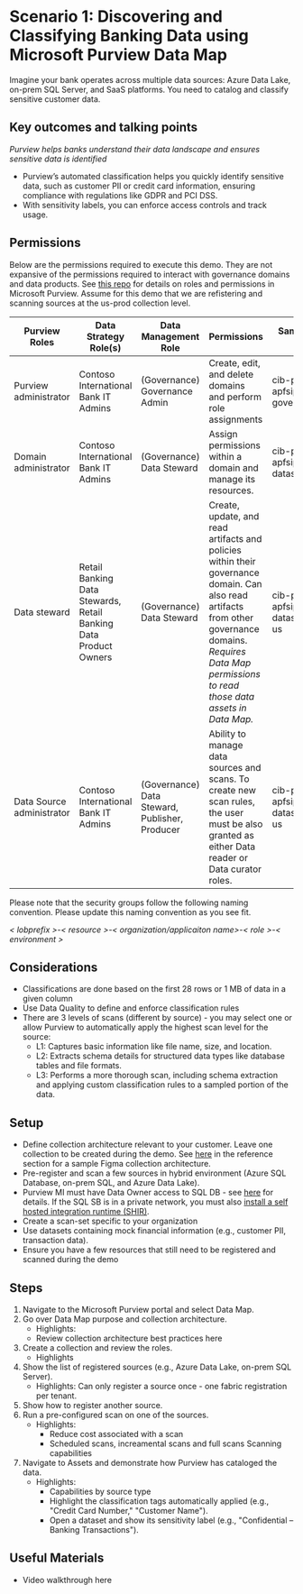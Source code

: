 # Scenario 1: Discovering and Classifying Banking Data using Microsoft Purview Data Map

Imagine your bank operates across multiple data sources: Azure Data Lake, on-prem SQL Server, and SaaS platforms. You need to catalog and classify sensitive customer data.

## Key outcomes and talking points

*Purview helps banks understand their data landscape and ensures sensitive data is identified*

- Purview’s automated classification helps you quickly identify sensitive data, such as customer PII or credit card information, ensuring compliance with regulations like GDPR and PCI DSS.
- With sensitivity labels, you can enforce access controls and track usage.

## Permissions

Below are the permissions required to execute this demo. They are not expansive of the permissions required to interact with governance domains and data products. See [this repo](https://github.com/alipouw13/appurviewdemo/blob/main/0-purview_governance_permissions.md) for details on roles and permissions in Microsoft Purview. Assume for this demo that we are refistering and scanning sources at the us-prod collection level.

| Purview Roles             | Data Strategy Role(s)                  | Data Management Role       | Permissions                                                                 | Sample Security Group                  |
|---------------------------|----------------------------------------|----------------------------|-----------------------------------------------------------------------------|----------------------------------------|
| Purview administrator          | Contoso International Bank IT Admins                 | (Governance) Governance Admin           | Create, edit, and delete domains and perform role assignments | cib-pview-apfsipurviewdemo-governanceadmin    |
| Domain administrator | Contoso International Bank IT Admins                | (Governance) Data Steward               |     Assign permissions within a domain and manage its resources.               | cib-pview-apfsipurviewdemo-datasteward           |
| Data steward   | Retail Banking Data Stewards, Retail Banking Data Product Owners                  | (Governance) Data Steward   |    Create, update, and read artifacts and policies within their governance domain. Can also read artifacts from other governance domains. *Requires Data Map permissions to read those data assets in Data Map.*                                | cib-pview-apfsipurviewdemo-datasteward-prod-us            |
| Data Source administrator       | Contoso International Bank IT Admins                | (Governance) Data Steward, Publisher, Producer         |      Ability to manage data sources and scans. To create new scan rules, the user must be also granted as either Data reader or Data curator roles.                           | cib-pview-apfsipurviewdemo-datasteward-prod-us   |

Please note that the security groups follow the following naming convention. Please update this naming convention as you see fit.

*< lobprefix >-< resource >-< organization/applicaiton name>-< role >-< environment >*

## Considerations

- Classifications are done based on the first 28 rows or 1 MB of data in a given column
- Use Data Quality to define and enforce classification rules
- There are 3 levels of scans (different by source) - you may select one or allow Purview to automatically apply the highest scan level for the source:
  - L1: Captures basic information like file name, size, and location.
  - L2: Extracts schema details for structured data types like database tables and file formats.
  - L3: Performs a more thorough scan, including schema extraction and applying custom classification rules to a sampled portion of the data.

## Setup

- Define collection architecture relevant to your customer. Leave one collection to be created during the demo. See [here](https://github.com/alipouw13/appureviewbankingdemo/tree/main/reference) in the reference section for a sample Figma collection architecture.
- Pre-register and scan a few sources in hybrid environment (Azure SQL Database, on-prem SQL, and Azure Data Lake).
- Purview MI must have Data Owner access to SQL DB - see [here](https://learn.microsoft.com/en-us/purview/register-scan-azure-sql-database?tabs=sql-authentication#update-firewall-settings) for details. If the SQL SB is in a private network, you must also [install a self hosted integration runtime (SHIR)](https://www.microsoft.com/en-us/download/details.aspx?id=105539).
- Create a scan-set specific to your organization
- Use datasets containing mock financial information (e.g., customer PII, transaction data).
- Ensure you have a few resources that still need to be registered and scanned during the demo

## Steps

1. Navigate to the Microsoft Purview portal and select Data Map.
2. Go over Data Map purpose and collection architecture.
    - Highlights:
    - Review collection architecture best practices here
3. Create a collection and review the roles.
    - Highlights
4. Show the list of registered sources (e.g., Azure Data Lake, on-prem SQL Server).
    - Highlights: Can only register a source once - one fabric registration per tenant.
5. Show how to register another source.
6. Run a pre-configured scan on one of the sources.
    - Highlights:
        - Reduce cost associated with a scan
        - Scheduled scans, increamental scans and full scans
        Scanning capabilities
7. Navigate to Assets and demonstrate how Purview has cataloged the data.
    - Highlights:
        - Capabilities by source type
        - Highlight the classification tags automatically applied (e.g., "Credit Card Number," "Customer Name").
        - Open a dataset and show its sensitivity label (e.g., "Confidential – Banking Transactions").

## Useful Materials

- Video walkthrough here

